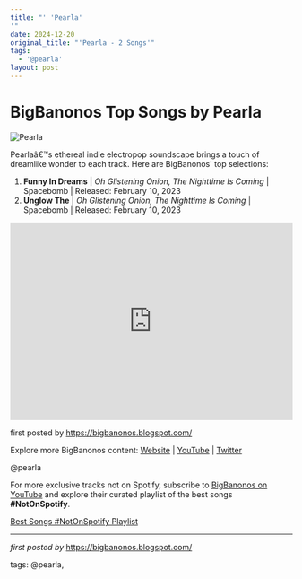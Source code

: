 ```yaml
---
title: "' 'Pearla'
'"
date: 2024-12-20
original_title: "'Pearla - 2 Songs'"
tags:
  - '@pearla'
layout: post
---
```

<h1>BigBanonos Top Songs by Pearla</h1>
<img src="https://nelsonvillefest.org/wp-content/uploads/2023/03/Untitled-design-2023-10-18T141622.689-500x500.png" alt="Pearla"> <p>Pearlaâ€™s ethereal indie electropop soundscape brings a touch of dreamlike wonder to each track. Here are BigBanonos' top selections:</p> <ol> <li><strong>Funny In Dreams</strong> | <em>Oh Glistening Onion, The Nighttime Is Coming</em> | Spacebomb | Released: February 10, 2023</li> <li><strong>Unglow The</strong> | <em>Oh Glistening Onion, The Nighttime Is Coming</em> | Spacebomb | Released: February 10, 2023</li>
</ol> <div> <iframe src="https://open.spotify.com/embed/playlist/3LR6IfmgxjXjczLGuYiFwl?utm_source=generator" width="100%" height="352" frameborder="0" allow="autoplay; clipboard-write; encrypted-media; fullscreen; picture-in-picture" loading="lazy"></iframe>
</div> <p>first posted by <a href="https://bigbanonos.blogspot.com/">https://bigbanonos.blogspot.com/</a></p> <div> <p>Explore more BigBanonos content: <a href="https://bigbanonos.blogspot.com/">Website</a> | <a href="https://www.youtube.com/@BigBanonos">YouTube</a> | <a href="https://x.com/bigbanonos">Twitter</a></p>
</div> <!-- Tags -->
<p>@pearla</p>


<!--Subscribe and Playlist Links-->
<div>
    <p>For more exclusive tracks not on Spotify, subscribe to <a href="https://www.youtube.com/@BigBanonos" target="_blank">BigBanonos on YouTube</a> and explore their curated playlist of the best songs <strong>#NotOnSpotify</strong>.</p>
    <p><a href="https://www.youtube.com/playlist?list=PLtuNtuTatqI0kFahUCbtbfenC_ET5O_tr" target="_blank">Best Songs #NotOnSpotify Playlist<br /></a></p></div>

<hr />

<p><em>first posted by</em> <a href="https://bigbanonos.blogspot.com/" rel="noopener" target="_new">https://bigbanonos.blogspot.com/</a></p>

<p>tags: @pearla,</p>
